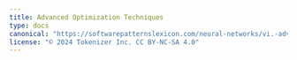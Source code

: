 ```yaml
---
title: Advanced Optimization Techniques
type: docs
canonical: "https://softwarepatternslexicon.com/neural-networks/vi.-advanced-neural-network-strategies/4.-advanced-optimization-techniques"
license: "© 2024 Tokenizer Inc. CC BY-NC-SA 4.0"
---
```

